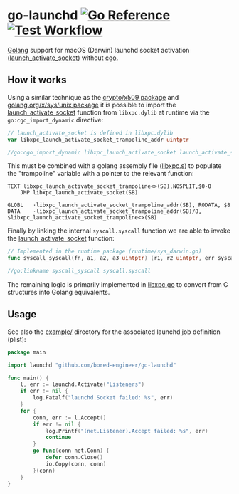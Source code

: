 # go-launchd [![Go Reference](https://pkg.go.dev/badge/github.com/bored-engineer/go-launchd.svg)](https://pkg.go.dev/github.com/bored-engineer/go-launchd) [![Test Workflow](https://github.com/bored-engineer/go-launchd/actions/workflows/test.yml/badge.svg)](https://github.com/bored-engineer/go-launchd/actions/workflows/test.yml)
[Golang](https://go.dev/) support for macOS (Darwin) launchd socket activation ([launch_activate_socket](https://developer.apple.com/documentation/xpc/1505523-launch_activate_socket)) without [cgo](https://pkg.go.dev/cmd/cgo).

## How it works
Using a similar technique as the [crypto/x509 package](https://go-review.googlesource.com/c/go/+/232397) and [golang.org/x/sys/unix package](https://pkg.go.dev/golang.org/x/sys/unix) it is possible to import the [launch_activate_socket](https://developer.apple.com/documentation/xpc/1505523-launch_activate_socket) function from `libxpc.dylib` at runtime via the `go:cgo_import_dynamic` directive:
```go
// launch_activate_socket is defined in libxpc.dylib
var libxpc_launch_activate_socket_trampoline_addr uintptr

//go:cgo_import_dynamic libxpc_launch_activate_socket launch_activate_socket "/usr/lib/system/libxpc.dylib"
```
This must be combined with a golang assembly file ([libxpc.s](./libxpc.s)) to populate the "trampoline" variable with a pointer to the relevant function:
```
TEXT libxpc_launch_activate_socket_trampoline<>(SB),NOSPLIT,$0-0
    JMP	libxpc_launch_activate_socket(SB)

GLOBL	·libxpc_launch_activate_socket_trampoline_addr(SB), RODATA, $8
DATA	·libxpc_launch_activate_socket_trampoline_addr(SB)/8, $libxpc_launch_activate_socket_trampoline<>(SB)
```
Finally by linking the internal `syscall.syscall` function we are able to invoke the [launch_activate_socket](https://developer.apple.com/documentation/xpc/1505523-launch_activate_socket) function:
```go
// Implemented in the runtime package (runtime/sys_darwin.go)
func syscall_syscall(fn, a1, a2, a3 uintptr) (r1, r2 uintptr, err syscall.Errno)

//go:linkname syscall_syscall syscall.syscall
```
The remaining logic is primarily implemented in [libxpc.go](./libxpc.go) to convert from C structures into Golang equivalents.

## Usage
See also the [example/](./example/) directory for the associated launchd job definition (plist):
```go
package main

import launchd "github.com/bored-engineer/go-launchd"

func main() {
	l, err := launchd.Activate("Listeners")
	if err != nil {
		log.Fatalf("launchd.Socket failed: %s", err)
	}
	for {
		conn, err := l.Accept()
		if err != nil {
			log.Printf("(net.Listener).Accept failed: %s", err)
			continue
		}
		go func(conn net.Conn) {
			defer conn.Close()
			io.Copy(conn, conn)
		}(conn)
	}
}

```
